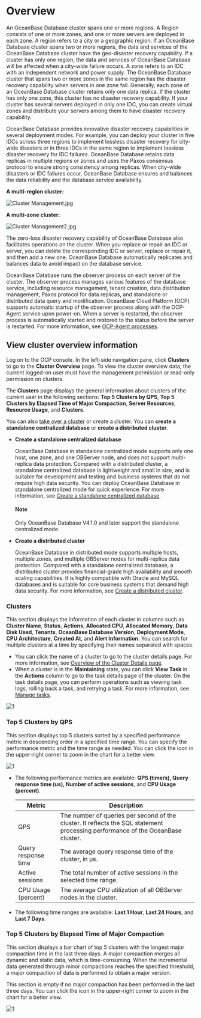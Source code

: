 # Overview

An OceanBase Database cluster spans one or more regions. A Region consists of one or more zones, and one or more servers are deployed in each zone. A region refers to a city or a geographic region. If an OceanBase Database cluster spans two or more regions, the data and services of the OceanBase Database cluster have the geo-disaster recovery capability. If a cluster has only one region, the data and services of OceanBase Database will be affected when a city-wide failure occurs. A zone refers to an IDC with an independent network and power supply. The OceanBase Database cluster that spans two or more zones in the same region has the disaster recovery capability when servers in one zone fail. Generally, each zone of an OceanBase Database cluster retains only one data replica. If the cluster has only one zone, this cluster has no disaster recovery capability. If your cluster has several servers deployed in only one IDC, you can create virtual zones and distribute your servers among them to have disaster recovery capability.

OceanBase Database provides innovative disaster recovery capabilities in several deployment modes. For example, you can deploy your cluster in five IDCs across three regions to implement lossless disaster recovery for city-wide disasters or in three IDCs in the same region to implement lossless disaster recovery for IDC failures. OceanBase Database retains data replicas in multiple regions or zones and uses the Paxos consensus protocol to ensure strong consistency among replicas. When city-wide disasters or IDC failures occur, OceanBase Database ensures and balances the data reliability and the database service availability.

**A multi-region cluster:**

![Cluster Management.jpg ](https://help-static-aliyun-doc.aliyuncs.com/assets/img/en-US/2206460261/p184497.jpg "Cluster Management.jpg")

**A multi-zone cluster:**

![Cluster Management2.jpg ](https://help-static-aliyun-doc.aliyuncs.com/assets/img/en-US/2206460261/p184498.jpg "Cluster Management2.jpg")

The zero-loss disaster recovery capability of OceanBase Database also facilitates operations on the cluster. When you replace or repair an IDC or server, you can delete the corresponding IDC or server, replace or repair it, and then add a new one. OceanBase Database automatically replicates and balances data to avoid impact on the database service.

OceanBase Database runs the observer process on each server of the cluster. The observer process manages various features of the database service, including resource management, tenant creation, data distribution management, Paxos protocol for data replicas, and standalone or distributed data query and modification. OceanBase Cloud Platform (OCP) supports automatic startup of the observer process along with the OCP-Agent service upon power-on. When a server is restarted, the observer process is automatically started and restored to the status before the server is restarted. For more information, see [OCP-Agent processes](../850.host-features/800.ocp-agent-process.md).

## View cluster overview information

Log on to the OCP console. In the left-side navigation pane, click **Clusters** to go to the **Cluster Overview** page. To view the cluster overview data, the current logged-on user must have the management permission or read-only permission on clusters.

The **Clusters** page displays the general information about clusters of the current user in the following sections: **Top 5 Clusters by QPS**, **Top 5 Clusters by Elapsed Time of Major Compaction**, **Server Resources**, **Resource Usage**, and **Clusters**.

You can also [take over a cluster](300.manage-a-cluster/400.take-over-a-cluster.md) or create a cluster. You can **create a standalone centralized database** or **create a distributed cluster**.

* **Create a standalone centralized database**

   OceanBase Database in standalone centralized mode supports only one host, one zone, and one OBServer node, and does not support multi-replica data protection. Compared with a distributed cluster, a standalone centralized database is lightweight and small in size, and is suitable for development and testing and business systems that do not require high data security. You can deploy OceanBase Database in standalone centralized mode for quick experience. For more information, see [Create a standalone centralized database](200.create-a-cluster/200.create-a-standalone-centralized-cluster.md).

   <main id="notice" type='explain'>
   <h4>Note</h4>
   <p>Only OceanBase Database V4.1.0 and later support the standalone centralized mode. </p>
   </main>

* **Create a distributed cluster**

   OceanBase Database in distributed mode supports multiple hosts, multiple zones, and multiple OBServer nodes for multi-replica data protection. Compared with a standalone centralized database, a distributed cluster provides financial-grade high availability and smooth scaling capabilities. It is highly compatible with Oracle and MySQL databases and is suitable for core business systems that demand high data security. For more information, see [Create a distributed cluster](200.create-a-cluster/100.create-a-distributed-cluster.md).

### Clusters

This section displays the information of each cluster in columns such as **Cluster Name**, **Status**, **Actions**, **Allocated CPU**, **Allocated Memory**, **Data Disk Used**, **Tenants**, **OceanBase Database Version**, **Deployment Mode**, **CPU Architecture**, **Created At**, and **Alert Information**. You can search for multiple clusters at a time by specifying their names separated with spaces.

* You can click the name of a cluster to go to the cluster details page. For more information, see [Overview of the Cluster Details page](300.manage-a-cluster/200.overview-of-the-cluster-details-page.md).
* When a cluster is in the **Maintaining** state, you can click **View Task** in the **Actions** column to go to the task details page of the cluster. On the task details page, you can perform operations such as viewing task logs, rolling back a task, and retrying a task. For more information, see [Manage tasks](../1600.system-management-features/100.manage-tasks.md).

![1](https://obbusiness-private.oss-cn-shanghai.aliyuncs.com/doc/img/ocp/410/%E9%9B%86%E7%BE%A4%E5%88%97%E8%A1%A8-1.png)

### Top 5 Clusters by QPS

This section displays top 5 clusters sorted by a specified performance metric in descending order in a specified time range. You can specify the performance metric and the time range as needed. You can click the icon in the upper-right corner to zoom in the chart for a better view.

![1](https://obbusiness-private.oss-cn-shanghai.aliyuncs.com/doc/img/ocp/410/%E6%80%A7%E8%83%BD%E6%8C%87%E6%A0%87top5-1.png)

* The following performance metrics are available: **QPS (time/s), Query response time (us), Number of active sessions**, and **CPU Usage (percent)**.

   | Metric | Description |
   |------------|--------------------------------------------------------------------------------|
   | QPS | The number of queries per second of the cluster. It reflects the SQL statement processing performance of the OceanBase cluster.  |
   | Query response time | The average query response time of the cluster, in µs.  |
   | Active sessions | The total number of active sessions in the selected time range.  |
   | CPU Usage (percent) | The average CPU utilization of all OBServer nodes in the cluster.  |

* The following time ranges are available: **Last 1 Hour**, **Last 24 Hours**, and **Last 7 Days**.

### Top 5 Clusters by Elapsed Time of Major Compaction

This section displays a bar chart of top 5 clusters with the longest major compaction time in the last three days. A major compaction merges all dynamic and static data, which is time-consuming. When the incremental data generated through minor compactions reaches the specified threshold, a major compaction of data is performed to obtain a major version.

This section is empty if no major compaction has been performed in the last three days. You can click the icon in the upper-right corner to zoom in the chart for a better view.

![1](https://obbusiness-private.oss-cn-shanghai.aliyuncs.com/doc/img/ocp/410/%E9%9B%86%E7%BE%A4%E5%90%88%E5%B9%B6%E6%97%B6%E9%97%B4top5-1.png)
